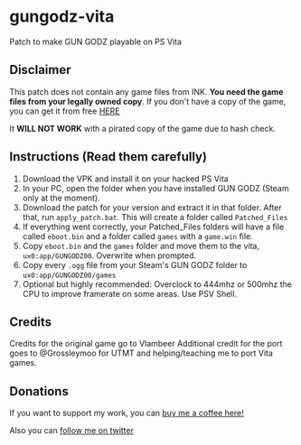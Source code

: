 # gungodz-vita
Patch to make GUN GODZ playable on PS Vita

###

## Disclaimer
This patch does not contain any game files from INK. **You need the game files from your legally owned copy**.
If you don't have a copy of the game, you can get it from free [HERE](https://store.steampowered.com/app/522940/GUN_GODZ/)

It **WILL NOT WORK** with a pirated copy of the game due to hash check.

## Instructions (Read them carefully)
1. Download the VPK and install it on your hacked PS Vita
2. In your PC, open the folder when you have installed GUN GODZ (Steam only at the moment).
3. Download the patch for your version and extract it in that folder. After that, run `apply_patch.bat`. This will create a folder called `Patched_Files`
4. If everything went correctly, your Patched_Files folders will have a file called `eboot.bin` and a folder called `games` with a `game.win` file.
5. Copy `eboot.bin` and the `games` folder and move them to the vita, `ux0:app/GUNGODZ00`. Overwrite when prompted. 
6. Copy every `.ogg` file from your Steam's GUN GODZ folder to `ux0:app/GUNGODZ00/games`
7. Optional but highly recommended: Overclock to 444mhz or 500mhz the CPU to improve framerate on some areas. Use PSV Shell.

## Credits
Credits for the original game go to Vlambeer
Additional credit for the port goes to @Grossleymoo for UTMT and helping/teaching me to port Vita games.

## Donations
If you want to support my work, you can [buy me a coffee here!](https://www.buymeacoffee.com/m1s3ry)

Also you can [follow me on twitter](https://www.twitter.com/m1s3ry_)

